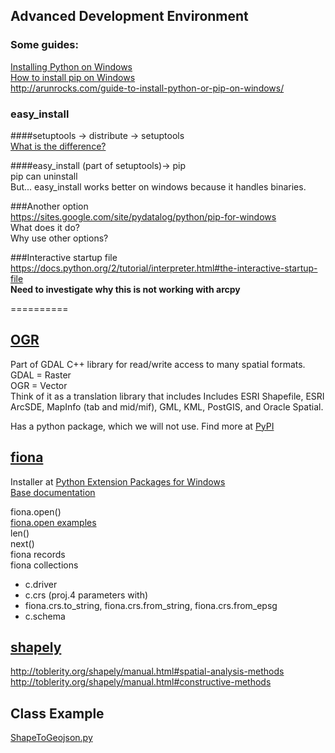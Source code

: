 ## Advanced Development Environment

### Some guides:
[Installing Python on Windows](http://docs.python-guide.org/en/latest/starting/install/win/)  
[How to install pip on Windows](http://stackoverflow.com/questions/4750806/how-to-install-pip-on-windows)  
http://arunrocks.com/guide-to-install-python-or-pip-on-windows/

### easy_install  
####setuptools -> distribute -> setuptools  
[What is the difference?](http://stackoverflow.com/questions/6344076/differences-between-distribute-distutils-setuptools-and-distutils2/6522905#6522905)  
  
####easy_install (part of setuptools)-> pip  
pip can uninstall  
But... easy_install works better on windows because it handles binaries.  
  
###Another option  
https://sites.google.com/site/pydatalog/python/pip-for-windows  
What does it do?  
Why use other options?  
  
###Interactive startup file  
https://docs.python.org/2/tutorial/interpreter.html#the-interactive-startup-file  
**Need to investigate why this is not working with arcpy**  
  
==========  
## [OGR](http://www.gdal.org/ogr/)  
Part of GDAL C++ library for read/write access to many spatial formats.  
GDAL = Raster  
OGR = Vector  
Think of it as a translation library that includes Includes ESRI Shapefile, ESRI ArcSDE, MapInfo (tab and mid/mif), GML, KML, PostGIS, and Oracle Spatial.  
  
Has a python package, which we will not use. Find more at [PyPI](https://pypi.python.org/pypi/GDAL/)  
  
## [fiona](http://toblerity.org/fiona/fiona.html)  
Installer at [Python Extension Packages for Windows](http://www.lfd.uci.edu/~gohlke/pythonlibs/#fiona)  
[Base documentation](http://toblerity.org/fiona/README.html)  

fiona.open()  
[fiona.open examples](https://github.com/Toblerity/Fiona/blob/master/examples/open.py)  
len()  
next()  
fiona records  
fiona collections  
  - c.driver  
  - c.crs (proj.4 parameters with)  
  - fiona.crs.to_string, fiona.crs.from_string, fiona.crs.from_epsg  
  - c.schema  

## [shapely](http://toblerity.org/shapely/shapely.html)  
http://toblerity.org/shapely/manual.html#spatial-analysis-methods  
http://toblerity.org/shapely/manual.html#constructive-methods  


## Class Example
[ShapeToGeojson.py](https://github.com/WUSTL-GIS-Programming-spring-2014/classinfo/blob/master/Classes/Class12/ShapetoGeojson.py)  
